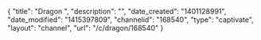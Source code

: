 {
    "title": "Dragon ",
    "description": "",
    "date_created": "1401128991",
    "date_modified": "1415397809",
    "channelid": "168540",
    "type": "captivate",
    "layout": "channel",
    "url": "\/c\/dragon\/168540"
}